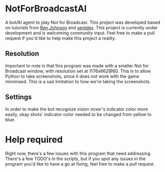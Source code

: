# NotForBroadcastAI
A bot/AI agent to play Not for Broadcast. This project was developed based on tutorials from [Ben Johnson](https://www.youtube.com/playlist?list=PL1m2M8LQlzfKtkKq2lK5xko4X-8EZzFPI) and [sentdex](https://youtube.com/playlist?list=PLQVvvaa0QuDeETZEOy4VdocT7TOjfSA8a). This project is currently under development and is welcoming community input. Feel free to make a pull request if you'd like to help make this project a reality.

## Resolution
Important to note is that this program was made with a smaller Not for Broadcast window, with resolution set at 1176x662@60. This is to allow Python to take screenshots, since it does not work with the game minimised. This is a sad limitation to how we're taking the screenshots.

## Settings
In order to make the bot recognize vision mixer's indicator color more easily, okay shots' indicator color needed to be changed from yellow to blue.

# Help required
Right now, there's a few issues with this program that need addressing. There's a few TODO's in the scripts, but if you spot any issues in the program you'd like to have a go at fixing, feel free to make a pull request.
